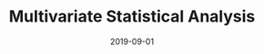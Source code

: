 ---
title: "Multivariate Statistical Analysis"
collection: teaching
type: "Undergraduate course, TA"
permalink: /teaching/notes/Anderson.pdf
venue: "Peking University, School of Mathematical Science"
date: 2019-09-01
---